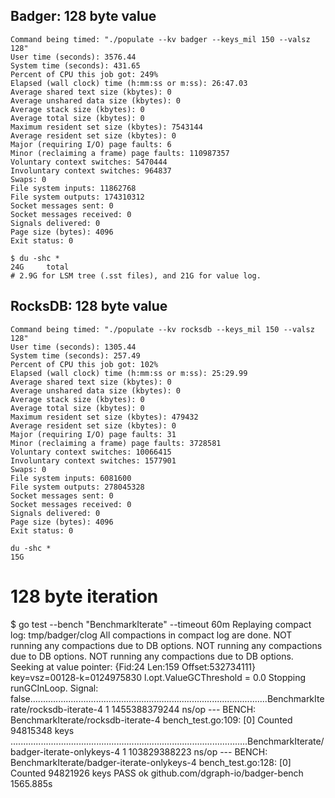## Badger: 128 byte value

```
Command being timed: "./populate --kv badger --keys_mil 150 --valsz 128"
User time (seconds): 3576.44
System time (seconds): 431.65
Percent of CPU this job got: 249%
Elapsed (wall clock) time (h:mm:ss or m:ss): 26:47.03
Average shared text size (kbytes): 0
Average unshared data size (kbytes): 0
Average stack size (kbytes): 0
Average total size (kbytes): 0
Maximum resident set size (kbytes): 7543144
Average resident set size (kbytes): 0
Major (requiring I/O) page faults: 6
Minor (reclaiming a frame) page faults: 110987357
Voluntary context switches: 5470444
Involuntary context switches: 964837
Swaps: 0
File system inputs: 11862768
File system outputs: 174310312
Socket messages sent: 0
Socket messages received: 0
Signals delivered: 0
Page size (bytes): 4096
Exit status: 0
```

```
$ du -shc *
24G     total
# 2.9G for LSM tree (.sst files), and 21G for value log.
```

## RocksDB: 128 byte value

```
Command being timed: "./populate --kv rocksdb --keys_mil 150 --valsz 128"
User time (seconds): 1305.44
System time (seconds): 257.49
Percent of CPU this job got: 102%
Elapsed (wall clock) time (h:mm:ss or m:ss): 25:29.99
Average shared text size (kbytes): 0
Average unshared data size (kbytes): 0
Average stack size (kbytes): 0
Average total size (kbytes): 0
Maximum resident set size (kbytes): 479432
Average resident set size (kbytes): 0
Major (requiring I/O) page faults: 31
Minor (reclaiming a frame) page faults: 3728581
Voluntary context switches: 10066415
Involuntary context switches: 1577901
Swaps: 0
File system inputs: 6081600
File system outputs: 278045328
Socket messages sent: 0
Socket messages received: 0
Signals delivered: 0
Page size (bytes): 4096
Exit status: 0
```

```
du -shc *
15G
```

# 128 byte iteration
$ go test --bench "BenchmarkIterate" --timeout 60m
Replaying compact log: tmp/badger/clog
All compactions in compact log are done.
NOT running any compactions due to DB options.
NOT running any compactions due to DB options.
NOT running any compactions due to DB options.
Seeking at value pointer: {Fid:24 Len:159 Offset:532734111}
key=vsz=00128-k=0124975830
l.opt.ValueGCThreshold = 0.0
Stopping runGCInLoop. Signal: false..............................................................................................BenchmarkIterate/rocksdb-iterate-4                    1        1455388379244 ns/op
--- BENCH: BenchmarkIterate/rocksdb-iterate-4
        bench_test.go:109: 
                [0] Counted 94815348 keys
..............................................................................................BenchmarkIterate/badger-iterate-onlykeys-4               1        103829388223 ns/op
--- BENCH: BenchmarkIterate/badger-iterate-onlykeys-4
        bench_test.go:128: 
                [0] Counted 94821926 keys
PASS
ok      github.com/dgraph-io/badger-bench       1565.885s

